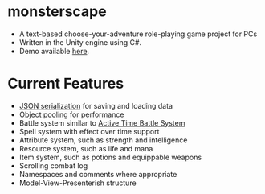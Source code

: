 # monsterscape #
* A text-based choose-your-adventure role-playing game project for PCs 
* Written in the Unity engine using C#.
* Demo available [here](https://drive.google.com/file/d/0B5E_IBqde8fLa25LbWR5VF9udTA/view?usp=sharing).

# Current Features #
* [JSON serialization](https://docs.unity3d.com/Manual/JSONSerialization.html) for saving and loading data
* [Object pooling](https://unity3d.com/learn/tutorials/topics/scripting/object-pooling) for performance
* Battle system similar to [Active Time Battle System](https://en.wikipedia.org/wiki/Turns,_rounds_and_time-keeping_systems_in_games#Active_Time_Battle)
* Spell system with effect over time support
* Attribute system, such as strength and intelligence
* Resource system, such as life and mana
* Item system, such as potions and equippable weapons
* Scrolling combat log
* Namespaces and comments where appropriate
* Model-View-Presenterish structure
